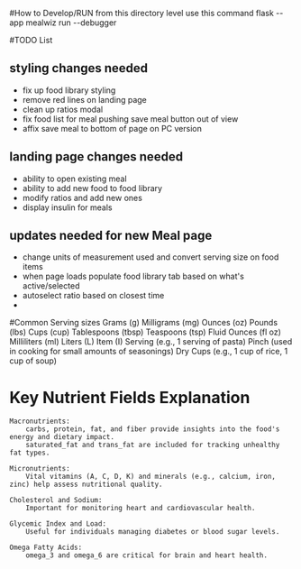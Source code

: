 #How to Develop/RUN
from this directory level use this command
flask --app mealwiz run --debugger


#TODO List

## styling changes needed
- fix up food library styling
- remove red lines on landing page
- clean up ratios modal
- fix food list for meal pushing save meal button out of view
- affix save meal to bottom of page on PC version
## landing page changes needed
- ability to open existing meal
- ability to add new food to food library
- modify ratios and add new ones
- display insulin for meals
## updates needed for new Meal page
- change units of measurement used and convert serving size on food items
- when page loads populate food library tab based on what's active/selected
- autoselect ratio based on closest time
-


#Common Serving sizes
Grams (g)
Milligrams (mg)
Ounces (oz)
Pounds (lbs)
Cups (cup)
Tablespoons (tbsp)
Teaspoons (tsp)
Fluid Ounces (fl oz)
Milliliters (ml)
Liters (L)
Item (I)
Serving (e.g., 1 serving of pasta)
Pinch (used in cooking for small amounts of seasonings)
Dry Cups (e.g., 1 cup of rice, 1 cup of soup)


# Key Nutrient Fields Explanation

    Macronutrients:
        carbs, protein, fat, and fiber provide insights into the food's energy and dietary impact.
        saturated_fat and trans_fat are included for tracking unhealthy fat types.

    Micronutrients:
        Vital vitamins (A, C, D, K) and minerals (e.g., calcium, iron, zinc) help assess nutritional quality.

    Cholesterol and Sodium:
        Important for monitoring heart and cardiovascular health.

    Glycemic Index and Load:
        Useful for individuals managing diabetes or blood sugar levels.

    Omega Fatty Acids:
        omega_3 and omega_6 are critical for brain and heart health.
